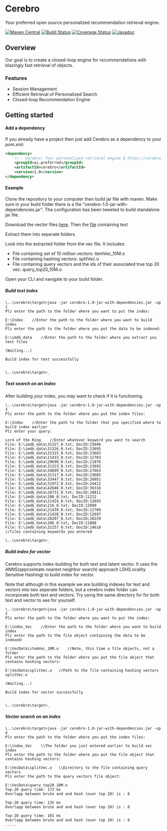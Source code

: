 # Cerebro
Your preferred open source personalized recommendation retrieval engine.


[![Maven Central](https://maven-badges.herokuapp.com/maven-central/ai.preferred/cerebro/badge.svg)](https://maven-badges.herokuapp.com/maven-central/ai.preferred/cerebro)
[![Build Status](https://travis-ci.org/PreferredAI/cerebro.svg)](https://travis-ci.org/PreferredAI/cerebro)
[![Coverage Status](https://coveralls.io/repos/github/PreferredAI/cerebro/badge.svg)](https://coveralls.io/github/PreferredAI/cerebro)
[![Javadoc](https://www.javadoc.io/badge/ai.preferred/cerebro.svg)](https://www.javadoc.io/doc/ai.preferred/cerebro)

## Overview
Our goal is to create a closed-loop engine for recommendations with blazingly fast retrieval of objects.

### Features
- Session Management
- Efficient Retrieval of Personalized Search
- Closed-loop Recommendation Engine

## Getting started

#### Add a dependency
If you already have a project then just add Cerebro as a dependency to your pom.xml:
```xml
<dependency>
    <!-- Cerebro: Your personalized retrieval engine @ https://cerebro.preferred.ai/ -->
    <groupId>ai.preferred</groupId>
  	<artifactId>cerebro</artifactId>
  	<version>1.0</version>
</dependency>
```
#### Example
Clone the repository to your computer then build jar file with maven. Make sure in your build folder there is a file 
"cerebro-1.0-jar-with-dependencies.jar". The configuration has been tweeted to build standalone jar file.

Download the vector files [here](https://drive.google.com/open?id=1qAouLknsfU6fPlEDo1oD3uX2M9U6V7TN). 
Then the [file](https://drive.google.com/file/d/1KVFtMcmqvYsR0yTzqtfBKVupocNh0fn3/view?usp=sharing) containing text

Extract them into seperate folders.

Look into the extracted folder from the vec file. It includes: 
+ File containing set of 10 million vectors: itemVec_10M.o 
+ File containing hashing vectors: splitVec.o 
+ File containing query vectors and the ids of their associated true top 20 vec: query_top20_10M.o

Open your CLI and navigate to your build folder.

##### Build text index
```ssh
\..\cerebro\target>java -jar cerebro-1.0-jar-with-dependencies.jar -op 1
Plz enter the path to the folder where you want to put the index:

E:\Index    //Enter the path to the folder where you want to build index
Plz enter the path to the folder where you put the data to be indexed:

E:\imdb_data    //Enter the path to the folder where you extract you text files

(Waiting...)

Build index for text successfully


\..\cerebro\target>_
```
##### Text search on an index
After building your index, you may want to check if it is functioning.

```ssh
\..\cerebro\target>java -jar cerebro-1.0-jar-with-dependencies.jar -op 3
Plz enter the path to the folder where you put the index files:

E:\Index    //Enter the path to the folder that you specified where to build index earlier
Plz enter your query:

Lord of the Ring    //Enter whatever keyword you want to search
File: E:\imdb_data\31327_0.txt; DocID:23696
File: E:\imdb_data\31326_0.txt; DocID:23695
File: E:\imdb_data\31315_0.txt; DocID:23683
File: E:\imdb_data\21433_0.txt; DocID:12703
File: E:\imdb_data\29690_0.txt; DocID:21876
File: E:\imdb_data\31323_0.txt; DocID:23692
File: E:\imdb_data\34899_0.txt; DocID:27663
File: E:\imdb_data\31317_0.txt; DocID:23685
File: E:\imdb_data\33447_0.txt; DocID:26051
File: E:\imdb_data\31972_0.txt; DocID:24412
File: E:\imdb_data\42686_0.txt; DocID:36316
File: E:\imdb_data\28731_0.txt; DocID:20811
File: E:\imdb_data\200_0.txt; DocID:11222
File: E:\imdb_data\21424_0.txt; DocID:12693
File: E:\imdb_data\216_0.txt; DocID:12999
File: E:\imdb_data\21439_0.txt; DocID:12709
File: E:\imdb_data\21428_0.txt; DocID:12697
File: E:\imdb_data\28207_0.txt; DocID:20229
File: E:\imdb_data\206_0.txt; DocID:11888
File: E:\imdb_data\32157_0.txt; DocID:24618
//files containing keywords you entered

\..\cerebro\target>_
```
 
 ##### Build index for vector
 Cerebro supports index-building for both text and latent vector.
 It uses the ANNS(approximate nearest neighbor search) approach LSH(Locality Sensitive Hashing) to build index 
 for vector.
 
 Note that although in this example we are building indexes for text and vectors into two seperate folders, but a cerebro 
 index folder can incorporate both text and vectors. Try using the same directory for for both text and vector to see for 
 yourself.
 
 ```ssh
\..\cerebro\target>java -jar cerebro-1.0-jar-with-dependencies.jar -op 2
Plz enter the path to the folder where you want to put the index:

E:\index_Vec    //Enter the path to the folder where you want to build index
Plz enter the path to the file object containing the data to be indexed:

E:\VecData\itemVec_10M.o    //Note, this time a file objects, not a folder
Plz enter the path to the folder where you put the file object that contains hashing vectors:

E:\VecData\splitVec.o   //Path to the file containing hashing vectors splitVec.o

(Waiting...)

Build index for vector successfully


\..\cerebro\target>_
 ``` 
 
 ##### Vector search on an index
```ssh
\..\cerebro\target>java -jar cerebro-1.0-jar-with-dependencies.jar -op 4
Plz enter the path to the folder where you put the index files:

E:\index_Vec    \\The folder you just entered earlier to build vec index
Plz enter the path to the folder where you put the file object that contains hashing vectors:

E:\VecData\splitVec.o   \\Directory to the file containing query vectors
Plz enter the path to the query vectors file object:

E:\VecData\query_top20_10M.o
Top-20 query time: 173 ms
Overlapp between brute and and hash (over top 20) is : 0

Top-20 query time: 135 ms
Overlapp between brute and and hash (over top 20) is : 0

Top-20 query time: 101 ms
Overlapp between brute and and hash (over top 20) is : 0
.....
```
 

